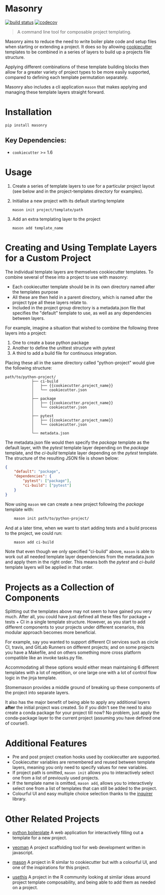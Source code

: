 # Masonry

[![build status](http://img.shields.io/travis/MrKriss/masonry/master.svg?style=flat)](https://travis-ci.org/MrKriss/masonry) 
[![codecov](https://codecov.io/gh/MrKriss/masonry/branch/master/graph/badge.svg)](https://codecov.io/gh/MrKriss/masonry)

> A command line tool for composable project templating. 

Masonry aims to reduce the need to write boiler plate code and setup files when starting or 
extending a project. It does so by allowing [cookiecutter](https://github.com/audreyr/cookiecutter) 
templates to be combined in a series of layers to build up a projects file structure.  

Applying different combinations of these template building blocks then allow for a greater variety of 
project types to be more easily supported, compared to defining each template permutation separately. 

Masonry also includes a cli application `mason` that makes applying and managing these template 
layers straight forward.  

# Installation 

    pip install masonry

## Key Dependencies:

* `cookiecutter` >= 1.6

# Usage 

1. Create a series of template layers to use for a particular project layout (see below and in the 
project-templates directory for examples).

2.  Initialise a new project with its default starting template

        mason init project/template/path

3.  Add an extra templating layer to the project

        mason add template_name


# Creating and Using Template Layers for a Custom Project

The individual template layers are themselves cookiecutter templates. To combine several of these 
into a project to use with masonry:

* Each cookiecutter template should be in its own directory named after the templates purpose
* All these are then held in a parent directory, which is named after the project type all these 
layers relate to.
* Included in the project group directory is a metadata.json file that specifies the "default" 
  template to use, as well as any dependencies between layers.

For example, imagine a situation that wished to combine the following three layers into a project:

1. One to create a base python package
2. Another to define the unittest structure with pytest
3. A third to add a build file for continuous integration.

Placing these all in the same directory called "python-project" would give the following structure:

```
path/to/python-project/
            ├── ci-build
            │   ├── {{cookiecutter.project_name}}
            │   └── cookiecutter.json
            │ 
            ├── package
            │   ├── {{cookiecutter.project_name}}
            │   └── cookiecutter.json
            │  
            ├── pytest
            │   ├── {{cookiecutter.project_name}}
            │   └── cookiecutter.json
            │
            └── metadata.json
```

The metadata.json file would then specify the *package* template as the default layer, with the 
*pytest* template layer depending on the *package* template, and the *ci-build* template layer 
depending on the *pytest* template. The structure of the resulting JSON file is shown below: 

```json
{
    "default": "package", 
    "dependencies": {
        "pytest": ["package"], 
        "ci-build": ["pytest"]
    }
}
```

Now using `mason` we can create a new project following the *package* template with:

```bash
    mason init path/to/python-project/
```

And at a later time, when we want to start adding tests and a build process to the project, we 
could run: 

```bash
    mason add ci-build
```

Note that even though we only specified "ci-build" above, `mason` is able to work out all needed 
template layer dependencies from the metadata.json and apply them in the right order. This means
both the *pytest* and *ci-build* template layers will be applied in that order. 


# Projects as a Collection of Components

Splitting out the templates above may not seem to have gained you very much. After all, you 
could have just defined all these files for package + tests + CI in a single template structure. 
However, as you start to add different components to your projects under different scenarios, this 
modular approach becomes more beneficial.

For example, say you wanted to support different CI services such as circle CI, travis, and GitLab Runners
on different projects; and on some projects you have a Makefile, and on others something more cross 
platform compatible like an invoke tasks.py file. 

Accommodating all these options would either mean maintaining 6 different templates with a lot of 
repetition, or one large one with a lot of control flow logic in the jinja template. 

Stomemason provides a middle ground of breaking up these components of the project into separate layers. 

It also has the major benefit of being able to apply any additional layers **after** the initial 
project was created. So if you didn't see the need to also create a conda package for your project 
till now? No problem, just apply the conda-package layer to the current project (assuming you have 
defined one of course!).

# Additional Features

* Pre and post project creation hooks used by cookiecutter are supported.
* Cookiecutter variables are remembered and reused between template layers, meaning you only need 
to specify values for new variables. 
* If project path is omitted, `mason init` allows you to interactively select one from a list of previously
  used projects. 
* If the template name is omitted, `mason add`, allows you to interactively select one from a list 
of templates that can still be added to the project.  
* Colourful UI and easy multiple choice selection thanks to the [inquirer](https://github.com/magmax/python-inquirer)
library.
  

# Other Related Projects

* [python boilerplate](https://www.python-boilerplate.com) A web application for interactively filling 
out a template for a new project. 

* [yeoman](http://yeoman.io/) A project scaffolding tool for web development written in javascript. 

* [mason](https://github.com/metacran/mason) A project in R similar to cookiecutter but with a 
colourful UI, and one of the inspirations for this project. 

* [usethis](https://github.com/r-lib/usethis) A project in the R community looking at similar ideas 
around project template composability, and being able to add them as needed on a project. 

